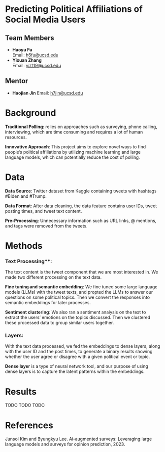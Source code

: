 # Predicting Political Affiliations of Social Media Users

## Team Members

- **Haoyu Fu**  
  Email: [h6fu@ucsd.edu](mailto:h6fu@ucsd.edu)
- **Yixuan Zhang**  
  Email: [yiz119@ucsd.edu](mailto:yiz119@ucsd.edu)

## Mentor

- **Haojian Jin**
  Email: [h7jin@ucsd.edu](mailto:h7jin@ucsd.edu)

# Background

**Traditional Polling**: relies on approaches such as surveying, phone calling, interviewing,
which are time consuming and requires a lot of human resources.

**Innovative Approach**: This project aims to explore novel ways to find people’s political
affiliations by utilizing machine learning and large language models, which can potentially
reduce the cost of polling.

# Data
**Data Source**: Twitter dataset from Kaggle containing tweets with hashtags #Biden and #Trump.

**Data Format**: After data cleaning, the data feature contains user IDs, tweet posting
times, and tweet text content.

**Pre-Processing**: Unnecessary information such as URL links, @ mentions, and tags were
removed from the tweets.

# Methods

### Text Processing**: 

The text content is the tweet component that we are most interested in. 
We made two different processing on the text data.

**Fine tuning and semantic embedding**: We fine tuned some large language models (LLMs)
with the tweet texts, and propted the LLMs to answer our questions on some political topics. 
Then we convert the responses into semantic embeddings for later processes.

**Sentiment clustering**: We also ran a sentiment analysis on the text to extract the
users’ emotions on the topics discussed. Then we clustered these processed data to
group similar users together.

### Layers:
With the text data processed, we fed the embeddings to dense layers, along with the
user ID and the post times, to generate a binary results showing whether the user
agree or disagree with a given political event or topic.

**Dense layer** is a type of neural network tool, and our purpose of using dense layers is to
capture the latent patterns within the embeddings.

# Results
TODO
TODO
TODO

# References
Junsol Kim and Byungkyu Lee. Ai-augmented surveys: Leveraging large language models and surveys for opinion prediction, 2023.
